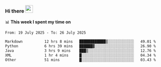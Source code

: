 ### Hi there <a href="https://www.gautamkrishnar.com/"><img src="https://media.giphy.com/media/hvRJCLFzcasrR4ia7z/giphy.gif" width="25px"></a>

📊 **This week I spent my time on**

<!--START_SECTION:waka-->

```txt
From: 19 July 2025 - To: 26 July 2025

Markdown          12 hrs 8 mins   ████████████▒░░░░░░░░░░░░   49.01 %
Python            6 hrs 39 mins   ██████▓░░░░░░░░░░░░░░░░░░   26.90 %
Java              3 hrs 9 mins    ███▒░░░░░░░░░░░░░░░░░░░░░   12.76 %
XML               1 hr 4 mins     █░░░░░░░░░░░░░░░░░░░░░░░░   04.34 %
Other             51 mins         █░░░░░░░░░░░░░░░░░░░░░░░░   03.43 %
```

<!--END_SECTION:waka-->
